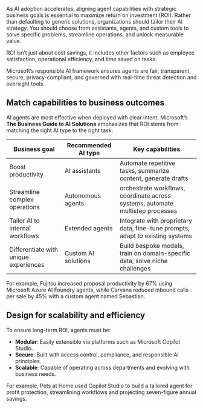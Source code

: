 As AI adoption accelerates, aligning agent capabilities with strategic business goals is essential to maximize return on investment (ROI). Rather than defaulting to generic solutions, organizations should tailor their AI strategy. You should choose from assistants, agents, and custom tools to solve specific problems, streamline operations, and unlock measurable value.

ROI isn’t just about cost savings, it includes other factors such as employee satisfaction, operational efficiency, and time saved on tasks.

Microsoft’s responsible AI framework ensures agents are fair, transparent, secure, privacy-compliant, and governed with real-time threat detection and oversight tools.

## Match capabilities to business outcomes

AI agents are most effective when deployed with clear intent. Microsoft’s **The Business Guide to AI Solutions** emphasizes that ROI stems from matching the right AI type to the right task:

| Business goal                          | Recommended AI type     | Key capabilities                                                                 |
|----------------------------------------|--------------------------|----------------------------------------------------------------------------------|
| Boost productivity                     | AI assistants            | Automate repetitive tasks, summarize content, generate drafts                    |
| Streamline complex operations          | Autonomous agents        | orchestrate workflows, coordinate across systems, automate multistep processes   |
| Tailor AI to internal workflows        | Extended agents          | Integrate with proprietary data, fine-tune prompts, adapt to existing systems     |
| Differentiate with unique experiences  | Custom AI solutions      | Build bespoke models, train on domain-specific data, solve niche challenges       |

For example, Fujitsu increased proposal productivity by 67% using Microsoft Azure AI Foundry agents, while Carvana reduced inbound calls per sale by 45% with a custom agent named Sebastian.

## Design for scalability and efficiency

To ensure long-term ROI, agents must be:

- **Modular**: Easily extensible via platforms such as Microsoft Copilot Studio.
- **Secure**: Built with access control, compliance, and responsible AI principles.
- **Scalable**: Capable of operating across departments and evolving with business needs.

For example, Pets at Home used Copilot Studio to build a tailored agent for profit protection, streamlining workflows and projecting seven-figure annual savings.
